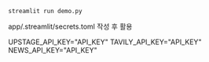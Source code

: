 `streamlit run demo.py`

app/.streamlit/secrets.toml 작성 후 활용

UPSTAGE_API_KEY="API_KEY"
TAVILY_API_KEY="API_KEY"
NEWS_API_KEY="API_KEY"